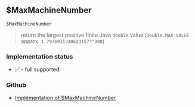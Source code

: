 ## $MaxMachineNumber

```
$MaxMachineNumber
```

> return the largest positive finite Java `double` value (`Double.MAX_VALUE` approx. `1.7976931348623157*^308`)

### Implementation status

* &#x2705; - full supported

### Github

* [Implementation of $MaxMachineNumber](https://github.com/axkr/symja_android_library/blob/master/symja_android_library/matheclipse-core/src/main/java/org/matheclipse/core/builtin/ConstantDefinitions.java#L390) 
